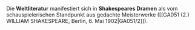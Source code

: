 
Die **Weltliteratur** manifestiert sich in **Shakespeares Dramen** als vom schauspielerischen Standpunkt aus gedachte Meisterwerke ([[GA051 (2.) WILLIAM SHAKESPEARE, Berlin, 6. Mai 1902|GA051/2]]).
